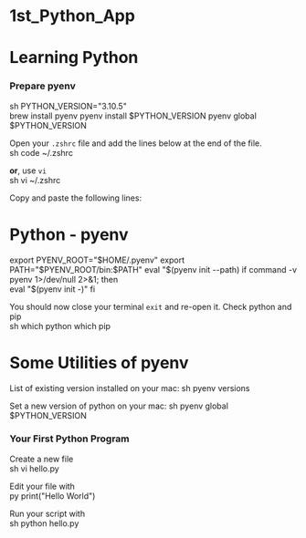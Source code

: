 # 1st_Python_App
# Learning Python  

### Prepare pyenv  
  sh PYTHON_VERSION="3.10.5"  
  brew install pyenv 
  pyenv install 
  $PYTHON_VERSION pyenv global $PYTHON_VERSION 

  Open your `.zshrc` file and add the lines below at the end of the file.  
  sh code ~/.zshrc 
  
  **or**, use `vi`  
  sh vi ~/.zshrc 
  
  Copy and paste the following lines:  
  # Python - pyenv 
  export PYENV_ROOT="$HOME/.pyenv" 
  export PATH="$PYENV_ROOT/bin:$PATH" 
  eval "$(pyenv init --path)
  if command -v pyenv 1>/dev/null 2>&amp;1; then   
  eval "$(pyenv init -)" 
  fi 
  
  You should now close your terminal `exit` and re-open it.  Check python and pip  
  sh which python which pip  
  
# Some Utilities of pyenv  
  
  List of existing version installed on your mac: 
  sh pyenv versions   
  
  Set a new version of python on your mac: 
  sh pyenv global $PYTHON_VERSION   


### Your First Python Program  
  
  Create a new file  
  sh vi hello.py   
  
  Edit your file with  
  py print("Hello World")  
  
  Run your script with  
  sh python hello.py
